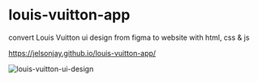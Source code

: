 # louis-vuitton-app
 convert Louis Vuitton ui design from figma to website with html, css & js 
 
 https://jelsonjay.github.io/louis-vuitton-app/
 
![louis-vuitton-ui-design](https://user-images.githubusercontent.com/50907905/170885296-21b75816-0e60-4aeb-a764-b6e6c82d8d2c.png)
